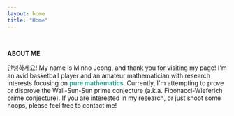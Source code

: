 ```yaml
---
layout: home
title: "Home"
---
```


<p><br></p>
<p style="line-height:1.2"><strong>ABOUT ME</strong></p>
안녕하세요! My name is Minho Jeong, and thank you for visiting my page! I'm an avid basketball player and an amateur mathematician with research interests focusing on <strong><a href="https://xkcd.com/435" style="text-decoration-line: none"><font color="#34A392">pure mathematics</font></a></strong>. Currently, I'm attempting to prove or disprove the Wall-Sun-Sun prime conjecture (a.k.a. Fibonacci-Wieferich prime conjecture). If you are interested in my research, or just shoot some hoops, please feel free to contact me!
